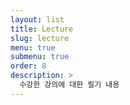```yaml
---
layout: list
title: Lecture
slug: lecture
menu: true
submenu: true
order: 8
description: >
  수강한 강의에 대한 필기 내용
---
```

